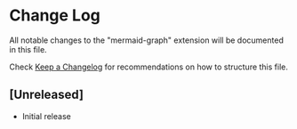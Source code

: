 # Change Log

All notable changes to the "mermaid-graph" extension will be documented in this file.

Check [Keep a Changelog](http://keepachangelog.com/) for recommendations on how to structure this file.

## [Unreleased]

- Initial release